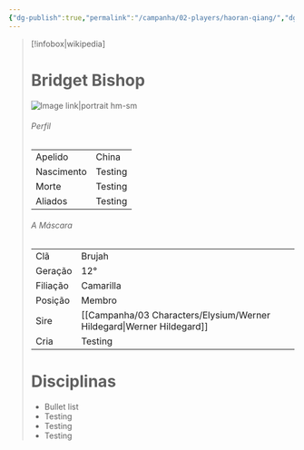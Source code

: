 ```yaml
---
{"dg-publish":true,"permalink":"/campanha/02-players/haoran-qiang/","dgPassFrontmatter":true}
---
```



> [!infobox|wikipedia]
> # Bridget Bishop
> ![Image link|portrait hm-sm](https://i.pinimg.com/originals/f0/c4/f7/f0c4f776929505bfc35ba633401e9016.jpg)
> ###### Perfil
> |||
> | ---- | ---- |
> | Apelido | China |
> | Nascimento | Testing |
> | Morte | Testing |
> | Aliados | Testing |
> ###### A Máscara
> || |
> | ---- | ---- |
> | Clã | Brujah |
> | Geração | 12° |
> | Filiação | Camarilla |
>| Posição | Membro |
> | Sire | [[Campanha/03 Characters/Elysium/Werner Hildegard\|Werner Hildegard]] |
> | Cria | Testing |
> # Disciplinas
>  - Bullet list
> 	- Testing
> 	- Testing
> - Testing





